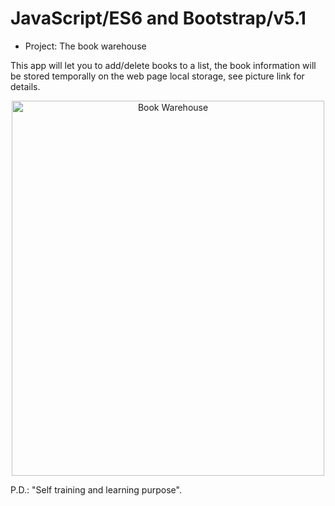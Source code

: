 # JavaScript/ES6 and Bootstrap/v5.1 

- Project: The book warehouse

This app will let you to add/delete books to a list, the book information will be stored temporally on the  web page local storage, see picture link for details.
 
<p align ="center">
  <img src="https://w3zeblamf.github.io/book-warehouse/img/book-warehouse.png" width="500" height="600" title="Book Warehouse" alt="Book Warehouse">
</p>


 P.D.: "Self training and learning purpose".


